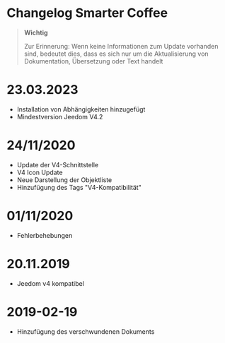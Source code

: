 # Changelog Smarter Coffee

>**Wichtig**
>
>Zur Erinnerung: Wenn keine Informationen zum Update vorhanden sind, bedeutet dies, dass es sich nur um die Aktualisierung von Dokumentation, Übersetzung oder Text handelt

# 23.03.2023

- Installation von Abhängigkeiten hinzugefügt
- Mindestversion Jeedom V4.2

# 24/11/2020

- Update der V4-Schnittstelle
- V4 Icon Update
- Neue Darstellung der Objektliste
- Hinzufügung des Tags "V4-Kompatibilität"

# 01/11/2020

- Fehlerbehebungen

# 20.11.2019

- Jeedom v4 kompatibel

# 2019-02-19

- Hinzufügung des verschwundenen Dokuments
